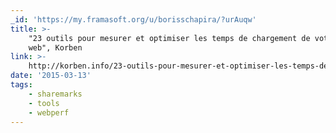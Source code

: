```yaml
---
_id: 'https://my.framasoft.org/u/borisschapira/?urAuqw'
title: >-
    "23 outils pour mesurer et optimiser les temps de chargement de votre site
    web", Korben
link: >-
    http://korben.info/23-outils-pour-mesurer-et-optimiser-les-temps-de-chargement-de-votre-site-web.html
date: '2015-03-13'
tags:
    - sharemarks
    - tools
    - webperf
---
```


<div class="markdown"><p></p></div>
